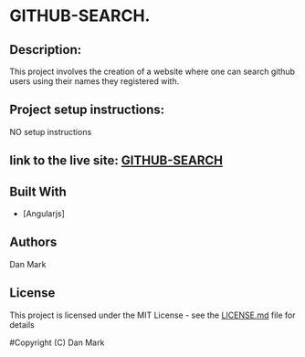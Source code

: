 # GITHUB-SEARCH.

## Description: 
This project involves the creation of a website where one can search github users using their names they registered with.

## Project setup instructions:
NO setup instructions

## link to the live site: <a href="https://github.com/markdan58/github-search"> GITHUB-SEARCH <a>

## Built With

* [Angularjs]

## Authors 
Dan Mark

## License
This project is licensed under the MIT License - see the [LICENSE.md](LICENSE.md) file for details

#Copyright (C) 
Dan Mark